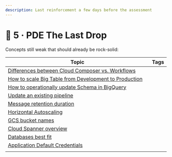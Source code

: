 ```yaml
---
description: Last reinforcement a few days before the assessment
---
```


# 🍺 5 · PDE The Last Drop

Concepts still weak that should already be rock-solid:



<table><thead><tr><th width="517">Topic</th><th data-type="select" data-multiple>Tags</th></tr></thead><tbody><tr><td><a href="https://cloud.google.com/workflows/docs/choose-orchestration">Differences between Cloud Composer vs. Workflows</a></td><td></td></tr><tr><td><a href="https://cloud.google.com/bigtable/docs/modifying-instance">How to scale Big Table from Development to Production</a></td><td></td></tr><tr><td><a href="https://cloud.google.com/bigquery/docs/managing-table-schemas">How to operationally update Schema in BigQuery </a></td><td></td></tr><tr><td><a href="https://cloud.google.com/dataflow/docs/guides/updating-a-pipeline">Update an existing pipeline</a></td><td></td></tr><tr><td><a href="https://cloud.google.com/pubsub/docs/subscription-properties#message-retention-duration">Message retention duration</a></td><td></td></tr><tr><td><a href="https://cloud.google.com/dataflow/docs/horizontal-autoscaling">Horizontal Autoscaling</a></td><td></td></tr><tr><td><a href="https://cloud.google.com/storage/docs/buckets#naming">GCS bucket names</a></td><td></td></tr><tr><td><a href="https://youtu.be/amcf6W2Xv6M">Cloud Spanner overview</a></td><td></td></tr><tr><td><a href="https://cloud.google.com/products/databases?hl=en">Databases best fit</a></td><td></td></tr><tr><td><a href="https://cloud.google.com/docs/authentication/application-default-credentials">Application Default Credentials</a></td><td></td></tr><tr><td></td><td></td></tr></tbody></table>

